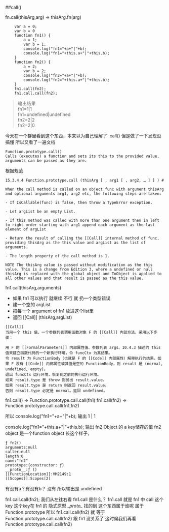 ##call()


fn.call(thisArg,arg) => thisArg.fn(arg)


```
    var a = 0;
    var b = 0
    function fn1() {
        a = 1;
        var b = 1;
        console.log("fn1="+a+"|"+b);
        console.log("fn1="+this.a+"|"+this.b);
    }
    function fn2() {
        a = 2;
        var b = 2;
        console.log("fn2="+a+"|"+b);
        console.log("fn2="+this.a+"|"+this.b);
    }
    fn1.call(fn2);
    fn1.call.call(fn2);
```

> 输出结果    
fn1=1|1    
fn1=undefined|undefined    
fn2=2|2    
fn2=2|0    

今天在一个群里看到这个东西，本来以为自己理解了 .call()
但是做了一下发现没搞懂 所以又看了一遍文档    

    Function.prototype.call()
    Calls (executes) a function and sets its this to the provided value, arguments can be passed as they are.

根据规范 
```
15.3.4.4 Function.prototype.call (thisArg [ , arg1 [ , arg2, … ] ] ) # 

When the call method is called on an object func with argument thisArg and optional arguments arg1, arg2 etc, the following steps are taken:
    
- If IsCallable(func) is false, then throw a TypeError exception.
    
- Let argList be an empty List.

- If this method was called with more than one argument then in left to right order starting with arg1 append each argument as the last element of argList

- Return the result of calling the [[Call]] internal method of func, providing thisArg as the this value and argList as the list of arguments.

- The length property of the call method is 1.

NOTE The thisArg value is passed without modification as the this value. This is a change from Edition 3, where a undefined or null thisArg is replaced with the global object and ToObject is applied to all other values and that result is passed as the this value.

```
fn1.call(thisArg,arguments) 
- 如果 fn1 可以执行 就继续 不行 就 扔一个类型错误
- 建一个空的 argList
- 把每一个 argument of fn1 放进这个list里
- 返回 [[Call]] (thisArg,argList) 

```
[[Call]]
当用一个 this 值、一个参数列表调用函数对象 F 的 [[Call]] 内部方法，采用以下步骤：

用 F 的 [[FormalParameters]] 内部属性值、参数列表 args、10.4.3 描述的 this 值来建立函数代码的一个新执行环境，令 funcCtx 为其结果。
令 result 为 FunctionBody（也就是 F 的 [[Code]] 内部属性）解释执行的结果。如果 F 没有 [[Code]] 内部属性或其值是空的 FunctionBody，则 result 是 (normal, undefined, empty)。
退出 funcCtx 运行环境，恢复到之前的执行运行环境。
如果 result.type 是 throw 则抛出 result.value。
如果 result.type 是 return 则返回 result.value。
否则 result.type 必定是 normal。返回 undefined。
```


fn1.call() => Function.prototype.call.call(fn1)
fn1.call(fn2) => Function.prototype.call.call(fn1,fn2)

所以
console.log("fn1="+a+"|"+b); 输出 1 | 1

console.log("fn1="+this.a+"|"+this.b); 输出 fn2 Object 的 a key储存的值
fn2 object 是一个function object
长这个样子，
```
ƒ fn2()
arguments:null
caller:null
length:0
name:"fn2"
prototype:{constructor: ƒ}
__proto__:ƒ ()
[[FunctionLocation]]:VM2149:1
[[Scopes]]:Scopes[2]
```
有没有a？有没有b？ 没有 所以输出是 undefined

fn1.call.call(fn2);
我们从左往右看
fn1.call 是什么？ fn1.call 就是 fn1 中 call 这个 key
这个key在 fn1 的 隐式原型 \__proto\__  找的到 这个东西属于谁呢
属于 Function.prototype 所以
fn1.call.call(fn2) 就 等于 Function.prototype.call.call(fn2)
跟 fn1 没关系了
这时候我们再看 Function.prototype.call.call(fn2)
